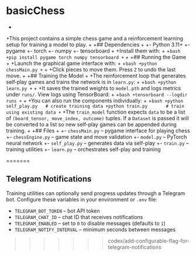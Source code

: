
 # basicChess
+
+This project contains a simple chess game and a reinforcement learning setup for training a model to play.
+
+## Dependencies
+
+- Python 3.11+
+- pygame
+- torch
+- numpy
+- tensorboard
+
+Install them with:
+
+```bash
+pip install pygame torch numpy tensorboard
+```
+
+## Running the Game
+
+Launch the graphical game interface with:
+
+```bash
+python chessMain.py
+```
+
+Click pieces to move them. Press `Z` to undo the last move.
+
+## Training the Model
+
+The reinforcement loop that generates self‑play games and trains the network is in `learn.py`:
+
+```bash
+python learn.py
+```
+
+It saves the trained weights to `model.pth` and logs metrics under `runs/`. View logs using TensorBoard:
+
+```bash
+tensorboard --logdir runs
+```
+
+You can also run the components individually:
+
+```bash
+python self_play.py   # create training data
+python train.py       # train using existing data
+```
+The `train_model` function expects `data` to be a list of `(board_tensor, move_index, outcome)` tuples. If a `Dataset` is passed it will be converted to a list so new self-play games can be appended during training.
+
+## Files
+
+- `chessMain.py` – pygame interface for playing chess
+- `chessEngine.py` – game state and move validation
+- `model.py` – PyTorch neural network
+- `self_play.py` – generates data via self-play
+- `train.py` – training utilities
+- `learn.py` – orchestrates self-play and training


=======
## Telegram Notifications

Training utilities can optionally send progress updates through a Telegram bot. Configure these variables in your environment or `.env` file:

- `TELEGRAM_BOT_TOKEN` – bot API token
- `TELEGRAM_CHAT_ID` – chat ID that receives notifications
- `TELEGRAM_ENABLED` – set to `0` to disable messages (defaults to `1`)
- `TELEGRAM_NOTIFY_INTERVAL` – minimum seconds between messages
>>>>>>> codex/add-configurable-flag-for-telegram-notifications
